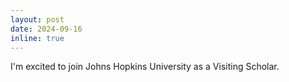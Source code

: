 ```yaml
---
layout: post
date: 2024-09-16
inline: true
---
```


I'm excited to join Johns Hopkins University as a Visiting Scholar.
